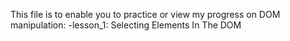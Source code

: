 This file is to enable you to practice or view my progress on DOM manipulation:
    -lesson_1: Selecting Elements In The DOM